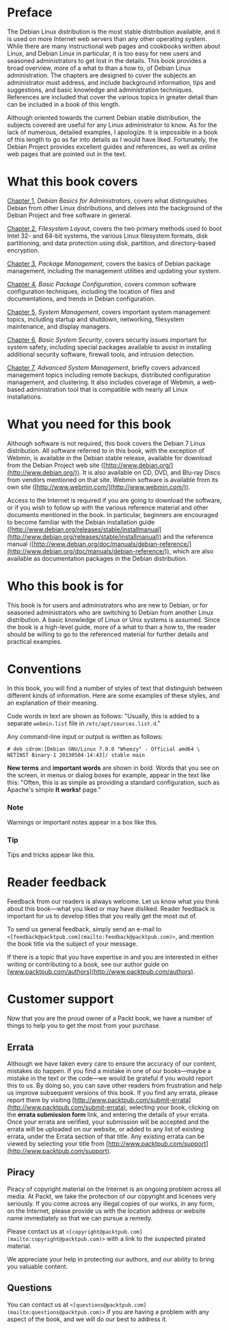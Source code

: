 # Preface

The Debian Linux distribution is the most stable distribution available, and it is used on more Internet web servers than any other operating system. While there are many instructional web pages and cookbooks written about Linux, and Debian Linux in particular, it is too easy for new users and seasoned administrators to get lost in the details. This book provides a broad overview, more of a what to than a how to, of Debian Linux administration. The chapters are designed to cover the subjects an administrator must address, and include background information, tips and suggestions, and basic knowledge and administration techniques. References are included that cover the various topics in greater detail than can be included in a book of this length.

Although oriented towards the current Debian stable distribution, the subjects covered are useful for any Linux administrator to know. As for the lack of numerous, detailed examples, I apologize. It is impossible in a book of this length to go as far into details as I would have liked. Fortunately, the Debian Project provides excellent guides and references, as well as online web pages that are pointed out in the text.

# What this book covers

[Chapter 1](ch01.html "Chapter 1. Debian Basics for Administrators"), *Debian Basics for Administrators*, covers what distinguishes Debian from other Linux distributions, and delves into the background of the Debian Project and free software in general.

[Chapter 2](ch02.html "Chapter 2. Filesystem Layout"), *Filesystem Layout*, covers the two primary methods used to boot Intel 32- and 64-bit systems, the various Linux filesystem formats, disk partitioning, and data protection using disk, partition, and directory-based encryption.

[Chapter 3](ch03.html "Chapter 3. Package Management"), *Package Management*, covers the basics of Debian package management, including the management utilities and updating your system.

[Chapter 4](ch04.html "Chapter 4. Basic Package Configuration"), *Basic Package Configuration*, covers common software configuration techniques, including the location of files and documentations, and trends in Debian configuration.

[Chapter 5](ch05.html "Chapter 5. System Management"), *System Management*, covers important system management topics, including startup and shutdown, networking, filesystem maintenance, and display managers.

[Chapter 6](ch06.html "Chapter 6. Basic System Security"), *Basic System Security*, covers security issues important for system safety, including special packages available to assist in installing additional security software, firewall tools, and intrusion detection.

[Chapter 7](ch07.html "Chapter 7. Advanced System Management"), *Advanced System Management*, briefly covers advanced management topics including remote backups, distributed configuration management, and clustering. It also includes coverage of Webmin, a web-based administration tool that is compatible with nearly all Linux installations.

# What you need for this book

Although software is not required, this book covers the Debian 7 Linux distribution. All software referred to in this book, with the exception of Webmin, is available in the Debian stable release, available for download from the Debian Project web site ([http://www.debian.org/](http://www.debian.org/)). It is also available on CD, DVD, and Blu-ray Discs from vendors mentioned on that site. Webmin software is available from its own site ([http://www.webmin.com/](http://www.webmin.com/)).

Access to the Internet is required if you are going to download the software, or if you wish to follow up with the various reference material and other documents mentioned in the book. In particular, beginners are encouraged to become familiar with the Debian installation guide ([http://www.debian.org/releases/stable/installmanual](http://www.debian.org/releases/stable/installmanual)) and the reference manual ([http://www.debian.org/doc/manuals/debian-reference/](http://www.debian.org/doc/manuals/debian-reference/)), which are also available as documentation packages in the Debian distribution.

# Who this book is for

This book is for users and administrators who are new to Debian, or for seasoned administrators who are switching to Debian from another Linux distribution. A basic knowledge of Linux or Unix systems is assumed. Since the book is a high-level guide, more of a what to than a how to, the reader should be willing to go to the referenced material for further details and practical examples.

# Conventions

In this book, you will find a number of styles of text that distinguish between different kinds of information. Here are some examples of these styles, and an explanation of their meaning.

Code words in text are shown as follows: "Usually, this is added to a separate `webmin.list` file in `/etc/apt/sources.list.d`."

Any command-line input or output is written as follows:

```
# deb cdrom:[Debian GNU/Linux 7.0.0 "Wheezy" - Official amd64 \ NETINST Binary-1 20130504-14:43]/ stable main

```

**New terms** and **important words** are shown in bold. Words that you see on the screen, in menus or dialog boxes for example, appear in the text like this: "Often, this is as simple as providing a standard configuration, such as Apache's simple **It works!** page."

### Note

Warnings or important notes appear in a box like this.

### Tip

Tips and tricks appear like this.

# Reader feedback

Feedback from our readers is always welcome. Let us know what you think about this book—what you liked or may have disliked. Reader feedback is important for us to develop titles that you really get the most out of.

To send us general feedback, simply send an e-mail to `<[feedback@packtpub.com](mailto:feedback@packtpub.com)>`, and mention the book title via the subject of your message.

If there is a topic that you have expertise in and you are interested in either writing or contributing to a book, see our author guide on [www.packtpub.com/authors](http://www.packtpub.com/authors).

# Customer support

Now that you are the proud owner of a Packt book, we have a number of things to help you to get the most from your purchase.

## Errata

Although we have taken every care to ensure the accuracy of our content, mistakes do happen. If you find a mistake in one of our books—maybe a mistake in the text or the code—we would be grateful if you would report this to us. By doing so, you can save other readers from frustration and help us improve subsequent versions of this book. If you find any errata, please report them by visiting [http://www.packtpub.com/submit-errata](http://www.packtpub.com/submit-errata), selecting your book, clicking on the **errata submission form** link, and entering the details of your errata. Once your errata are verified, your submission will be accepted and the errata will be uploaded on our website, or added to any list of existing errata, under the Errata section of that title. Any existing errata can be viewed by selecting your title from [http://www.packtpub.com/support](http://www.packtpub.com/support).

## Piracy

Piracy of copyright material on the Internet is an ongoing problem across all media. At Packt, we take the protection of our copyright and licenses very seriously. If you come across any illegal copies of our works, in any form, on the Internet, please provide us with the location address or website name immediately so that we can pursue a remedy.

Please contact us at `<[copyright@packtpub.com](mailto:copyright@packtpub.com)>` with a link to the suspected pirated material.

We appreciate your help in protecting our authors, and our ability to bring you valuable content.

## Questions

You can contact us at `<[questions@packtpub.com](mailto:questions@packtpub.com)>` if you are having a problem with any aspect of the book, and we will do our best to address it.